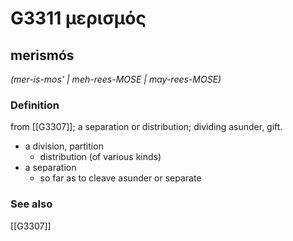 # G3311 μερισμός

## merismós

_(mer-is-mos' | meh-rees-MOSE | may-rees-MOSE)_

### Definition

from [[G3307]]; a separation or distribution; dividing asunder, gift.

- a division, partition
  - distribution (of various kinds)
- a separation
  - so far as to cleave asunder or separate

### See also

[[G3307]]


